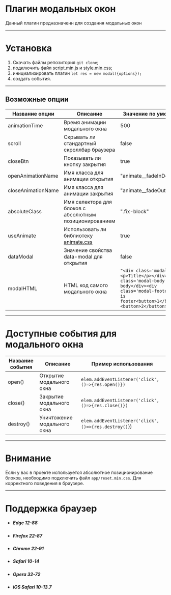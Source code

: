 # Плагин модальных окон  
Данный плагин предназначенн для создания модальных окон  

---
# Установка  
 1. Скачать файлы репозитория `git clone`;
 2. подключить файл script.min.js и style.min.css;
 3. инициализировать плагин `let res = new modal({options});`
 4. создать события.  
---
## Возможные опции
| Название опции       | Описание                | Значение по умолчанию |
| ------------- |------------------| -----|
| animationTime   | Время анимации модального окна   | 500 |
| scroll    | Скрывать ли стандартный скроллбар браузера |false|
| closeBtn  | Показывать ли кнопку закрытия|   true |
| openAnimationName  | Имя класса для анимации открытия         |"animate__fadeInDownBig"|
| closeAnimationName  | Имя класса для анимации закрытия         |"animate__fadeOutDownBig"|
| absoluteClass | Имя селектора для блоков с абсолютным позиционированием|".fix-block"|
| useAnimate | Использовать ли библиотеку [animate.css](https://animate.style/)|true|
| dataModal |Значение свойства data-modal для открытия|false|
| modalHTML |HTML код самого модального окна|`"<div class='modal-title'><p>Title</p></div><div class='modal-body'>This is body</div><div class='modal-footer'>This is footer<button>1</button><button>2</button></div>"`|
---
# Доступные события для модального окна
| Название события       | Описание                | Пример использования |
| ------------- |------------------| -----|
| open()   | Открытие модального окна    | `elem.addEventListener('click',()=>{res.open()})` |
| close()   | Закрытие модального окна    | `elem.addEventListener('click',()=>{res.close()})` |
| destroy()  | Уничтожение модального окна    | `elem.addEventListener('click',()=>{res.destroy()`}) 
---
# Внимание 
Если у вас в проекте используется абсолютное позиционирование блоков, необходимо подключить файл `app/reset.min.css`. Для корректного поведения в браузере.

---
# Поддержка браузер
* ##### Edge 12-88
* ##### Firefox 22-87
* ##### Chrome 22-91
* ##### Safari 10-14
* ##### Opera 32-72
* ##### iOS Safari 10-13.7